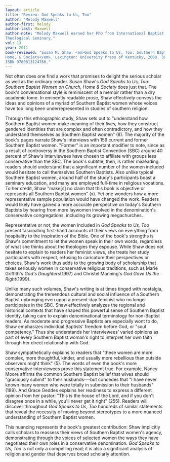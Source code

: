 ```yaml
---
layout: article
title: "Review: God Speaks to Us, Too"
author: "Melody Maxwell"
author-first: Melody
author-last: Maxwell
author-note: "Melody Maxwell earned her PhD from International Baptist
Theological Seminary."
vol: 13
year: 2011
book-reviewed: "Susan M. Shaw. <em>God Speaks to Us, Too: Southern Baptist Women on Church,
Home, & Society</em>. Lexington: University Press of Kentucky, 2008. 300 pp.
ISBN 9780813124766."
---
```


Not often does one find a work that promises to delight the serious
scholar as well as the ordinary reader. Susan Shaw's *God Speaks to Us,
Too: Southern Baptist Women on Church, Home & Society* does just that.
The book's conversational style is reminiscent of a memoir rather than a
dry academic tome. In eminently readable prose, Shaw effectively conveys
the ideas and opinions of a myriad of Southern Baptist women whose
voices have too long been underrepresented in studies of southern
religion.

Through this ethnographic study, Shaw sets out to "understand how
Southern Baptist women make meaning of their lives, how they construct
gendered identities that are complex and often contradictory, and how
they understand themselves as Southern Baptist women" (8). The majority
of the book's pages narrate Shaw's interviews with 159 current and
former Southern Baptist women. "Former" is an important modifier to
note, since as a result of controversy in the Southern Baptist
Convention (SBC) around 40 percent of Shaw's interviewees have chosen to
affiliate with groups less conservative than the SBC. The book's
subtitle, then, is rather misleading: readers should understand that a
significant number of the women included would hesitate to call
themselves Southern Baptists. Also unlike typical Southern Baptist
women, around half of the study's participants boast a seminary
education, and many are employed full-time in religious vocations. To
her credit, Shaw "make\[s\] no claim that this book is objective or
represents all Southern Baptist women" (x). Yet one wonders how a more
representative sample population would have changed the work. Readers
would likely have gained a more accurate perspective on today's Southern
Baptists by hearing from more laywomen involved in the denomination's
conservative congregations, including its growing megachurches.

Representative or not, the women included in *God Speaks to Us, Too*
present fascinating first-hand accounts of their views on everything
from hospitality to the inspiration of the Bible. One of the book's
strengths is Shaw's commitment to let the women speak in their own
words, regardless of what she thinks about the theologies they espouse.
While Shaw does not hesitate to explain to readers her feminist views,
she treats her study participants with respect, refusing to caricature
their perspectives or choices. Shaw's work thus adds to the growing body
of scholarship that takes seriously women in conservative religious
traditions, such as Marie Griffith's *God's Daughters*(1997) and
Christel Manning's *God Gave Us the Right*(1999).

Unlike many such volumes, Shaw's writing is at times tinged with
nostalgia, demonstrating the tremendous cultural and social influence of
a Southern Baptist upbringing even upon a present-day feminist who no
longer participates in the SBC. Shaw effectively analyzes the regional
and historical contexts that have shaped this powerful sense of Southern
Baptist identity, taking care to explain denominational terminology for
non-Baptist readers. As moderate and progressive Baptists are especially
wont to do, Shaw emphasizes individual Baptists' freedom before God, or
"soul competency." Thus she understands her interviewees' varied
opinions as part of every Southern Baptist woman's right to interpret
her own faith through her direct relationship with God.

Shaw sympathetically explains to readers that "these women are more
complex, more thoughtful, kinder, and usually more rebellious than
outside observers might think" (5). The words of even the book's more
conservative interviewees prove this statement true. For example, Nancy
Moore affirms the common Southern Baptist belief that wives should
"graciously submit" to their husbands---but concedes that "I have never
known many women who were totally in submission to their husbands"
(189). And Grace Geddes explains her readiness to express a different
opinion from her pastor: "This is the house of the Lord, and if you
don't disagree once in a while, you'll never get it right" (255).
Readers will discover throughout *God Speaks to Us, Too* hundreds of
similar statements that reveal the necessity of moving beyond
stereotypes to a more nuanced understanding of Southern Baptist women.

This nuancing represents the book's greatest contribution: Shaw
implicitly calls scholars to reassess their views of Southern Baptist
women's agency, demonstrating through the voices of selected women the
ways they have negotiated their own roles in a conservative
denomination. *God Speaks to Us, Too* is not only a compelling read; it
is also a significant analysis of religion and gender that deserves
broad scholarly attention.

